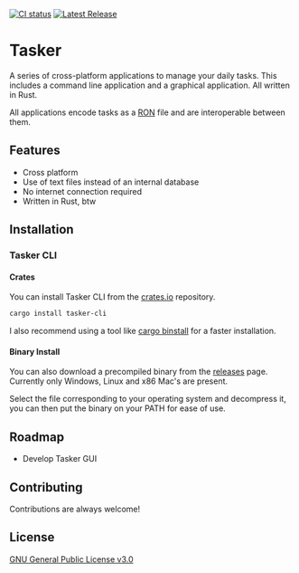[![CI status](https://gitlab.com/DavoReds/tasker/badges/main/pipeline.svg)](https://gitlab.com/DavoReds/tasker/-/commits/main)
[![Latest Release](https://gitlab.com/DavoReds/tasker/-/badges/release.svg)](https://gitlab.com/DavoReds/tasker/-/releases)

# Tasker

A series of cross-platform applications to manage your daily tasks. This
includes a command line application and a graphical application. All written in
Rust.

All applications encode tasks as a [RON](https://github.com/ron-rs/ron) file and
are interoperable between them.

## Features

- Cross platform
- Use of text files instead of an internal database
- No internet connection required
- Written in Rust, btw

## Installation

### Tasker CLI

#### Crates

You can install Tasker CLI from the [crates.io](https://crates.io/) repository.

```bash
cargo install tasker-cli
```

I also recommend using a tool like
[cargo binstall](https://github.com/cargo-bins/cargo-binstall) for a faster
installation.

#### Binary Install

You can also download a precompiled binary from the
[releases](https://github.com/DavoReds/tasker/releases) page. Currently only
Windows, Linux and x86 Mac's are present.

Select the file corresponding to your operating system and decompress it, you
can then put the binary on your PATH for ease of use.

## Roadmap

- Develop Tasker GUI

## Contributing

Contributions are always welcome!

## License

[GNU General Public License v3.0](https://choosealicense.com/licenses/gpl-3.0/)

